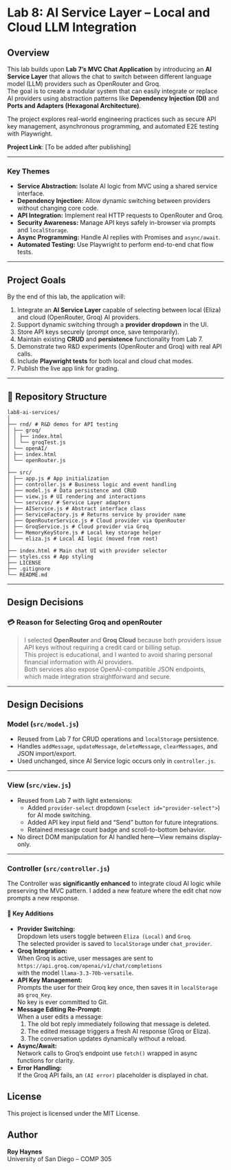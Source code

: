 # Lab 8: AI Service Layer – Local and Cloud LLM Integration

## Overview
This lab builds upon **Lab 7’s MVC Chat Application** by introducing an **AI Service Layer** that allows the chat to switch between different language model (LLM) providers such as OpenRouter and Groq.  
The goal is to create a modular system that can easily integrate or replace AI providers using abstraction patterns like **Dependency Injection (DI)** and **Ports and Adapters (Hexagonal Architecture)**.

The project explores real-world engineering practices such as secure API key management, asynchronous programming, and automated E2E testing with Playwright.

**Project Link**: [To be added after publishing]

---

### Key Themes
- **Service Abstraction:** Isolate AI logic from MVC using a shared service interface.
- **Dependency Injection:** Allow dynamic switching between providers without changing core code.
- **API Integration:** Implement real HTTP requests to OpenRouter and Groq.
- **Security Awareness:** Manage API keys safely in-browser via prompts and `localStorage`.
- **Async Programming:** Handle AI replies with Promises and `async/await`.
- **Automated Testing:** Use Playwright to perform end-to-end chat flow tests.

---

## Project Goals
By the end of this lab, the application will:
1. Integrate an **AI Service Layer** capable of selecting between local (Eliza) and cloud (OpenRouter, Groq) AI providers.
2. Support dynamic switching through a **provider dropdown** in the UI.
3. Store API keys securely (prompt once, save temporarily).
4. Maintain existing **CRUD** and **persistence** functionality from Lab 7.
5. Demonstrate two R&D experiments (OpenRouter and Groq) with real API calls.
6. Include **Playwright tests** for both local and cloud chat modes.
7. Publish the live app link for grading.

---

## 📁 Repository Structure
```aiignore
lab8-ai-services/
│
├── rnd/ # R&D demos for API testing
│ ├── groq/
│ │ ├── index.html
│ │ └── groqTest.js
│ └── openAI/
│ ├── index.html
│ └── openRouter.js
│
├── src/
│ ├── app.js # App initialization
│ ├── controller.js # Business logic and event handling
│ ├── model.js # Data persistence and CRUD
│ ├── view.js # UI rendering and interactions
│ └── services/ # Service Layer adapters
│ ├── AIService.js # Abstract interface class
│ ├── ServiceFactory.js # Returns service by provider name
│ ├── OpenRouterService.js # Cloud provider via OpenRouter
│ ├── GroqService.js # Cloud provider via Groq
│ ├── MemoryKeyStore.js # Local key storage helper
│ └── eliza.js # Local AI logic (moved from root)
│
├── index.html # Main chat UI with provider selector
├── styles.css # App styling
├── LICENSE
├── .gitignore
└── README.md
```

---

## Design Decisions
### 💳 Reason for Selecting Groq and openRouter
> I selected **OpenRouter** and **Groq Cloud** because both providers issue API keys without requiring a credit card or billing setup.  
> This project is educational, and I wanted to avoid sharing personal financial information with AI providers.  
> Both services also expose OpenAI-compatible JSON endpoints, which made integration straightforward and secure.

---

## Design Decisions

### Model (`src/model.js`)
- Reused from Lab 7 for CRUD operations and `localStorage` persistence.
- Handles `addMessage`, `updateMessage`, `deleteMessage`, `clearMessages`, and JSON import/export.
- Used unchanged, since AI Service logic occurs only in `controller.js`.

---

### View (`src/view.js`)
- Reused from Lab 7 with light extensions:
    - Added `provider-select` dropdown (`<select id="provider-select">`) for AI mode switching.
    - Added API key input field and “Send” button for future integrations.
    - Retained message count badge and scroll-to-bottom behavior.
- No direct DOM manipulation for AI handled here—View remains display-only.

---

### Controller (`src/controller.js`)
The Controller was **significantly enhanced** to integrate cloud AI logic while preserving the MVC pattern.
I added a new feature where the edit chat now prompts a new response.

#### 🔧 Key Additions
- **Provider Switching:**  
  Dropdown lets users toggle between `Eliza (Local)` and `Groq`.  
  The selected provider is saved to `localStorage` under `chat_provider`.
- **Groq Integration:**  
  When Groq is active, user messages are sent to  
  `https://api.groq.com/openai/v1/chat/completions`  
  with the model `llama-3.3-70b-versatile`.
- **API Key Management:**  
  Prompts the user for their Groq key once, then saves it in `localStorage` as `groq_Key`.  
  No key is ever committed to Git.
- **Message Editing Re-Prompt:**  
  When a user edits a message:
    1. The old bot reply immediately following that message is deleted.
    2. The edited message triggers a fresh AI response (Groq or Eliza).
    3. The conversation updates dynamically without a reload.
- **Async/Await:**  
  Network calls to Groq’s endpoint use `fetch()` wrapped in async functions for clarity.
- **Error Handling:**  
  If the Groq API fails, an `(AI error)` placeholder is displayed in chat.



## License
This project is licensed under the MIT License.

## Author
**Roy Haynes**  
University of San Diego – COMP 305
